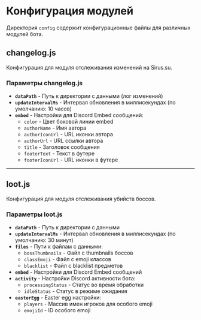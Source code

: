 # Конфигурация модулей

Директория `config` содержит конфигурационные файлы для различных модулей бота.

## changelog.js

Конфигурация для модуля отслеживания изменений на Sirus.su.

### Параметры changelog.js

- **`dataPath`** - Путь к директории с данными (лог изменений)
- **`updateIntervalMs`** - Интервал обновления в миллисекундах (по умолчанию: 10 часов)
- **`embed`** - Настройки для Discord Embed сообщений:
  - `color` - Цвет боковой линии embed
  - `authorName` - Имя автора
  - `authorIconUrl` - URL иконки автора
  - `authorUrl` - URL ссылки автора
  - `title` - Заголовок сообщения
  - `footerText` - Текст в футере
  - `footerIconUrl` - URL иконки в футере

---

## loot.js

Конфигурация для модуля отслеживания убийств боссов.

### Параметры loot.js

- **`dataPath`** - Путь к директории с данными
- **`updateIntervalMs`** - Интервал обновления в миллисекундах (по умолчанию: 30 минут)
- **`files`** - Пути к файлам с данными:
  - `bossThumbnails` - Файл с thumbnails боссов
  - `classEmoji` - Файл с emoji классов
  - `blacklist` - Файл с blacklist предметов
- **`embed`** - Настройки для Discord Embed сообщений
- **`activity`** - Настройки Discord активности бота:
  - `processingStatus` - Статус во время обработки
  - `idleStatus` - Статус в режиме ожидания
- **`easterEgg`** - Easter egg настройки:
  - `players` - Массив имен игроков для особого emoji
  - `emojiId` - ID особого emoji
